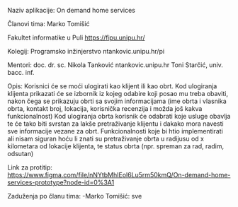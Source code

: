 Naziv aplikacije: On demand home services

Članovi tima: Marko Tomišić

Fakultet informatike u Puli https://fipu.unipu.hr/

Kolegij: Programsko inžinjerstvo ntankovic.unipu.hr/pi

Mentori: doc. dr. sc. Nikola Tanković ntankovic.unipu.hr
	 Toni Starčić, univ. bacc. inf.

Opis: Korisnici će se moći ulogirati kao klijent ili kao obrt. Kod ulogiranja klijenta prikazati će se izbornik iz kojeg odabire koji posao mu treba obaviti, 
      nakon čega se prikazuju obrti sa svojim informacijama (ime obrta i vlasnika obrta, kontakt broj, lokacija, korisnička recenzija i možda još kakva funkcionalnost)
      Kod ulogiranja obrta korisnik će odabrati koje usluge obavlja te će tako biti svrstan za lakše pretraživanje klijentu i dakako mora navesti sve informacije vezane za obrt. 
      Funkcionalnosti koje bi htio implementirati ali nisam siguran hoću li znati su pretraživanje obrta u radijusu od x kilometara od lokacije klijenta, 
      te status obrta (npr. spreman za rad, radim, odsutan)

Link za protitip: https://www.figma.com/file/nNYtbMhIEol6Lu5rm50kmQ/On-demand-home-services-prototype?node-id=0%3A1

Zaduženja po članu tima: -Marko Tomišić: sve